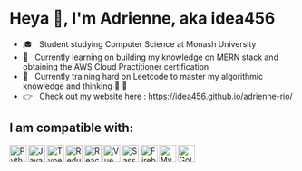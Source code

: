 # Heya 👋, I'm Adrienne, aka idea456
- 🎓 &nbsp; Student studying Computer Science at Monash University
- 🔭 &nbsp; Currently learning on building my knowledge on MERN stack and obtaining the AWS Cloud Practitioner certification
- 🌱 &nbsp; Currently training hard on Leetcode to master my algorithmic knowledge and thinking 💪 🧠 
- 👉 &nbsp; Check out my website here : https://idea456.github.io/adrienne-rio/
## I am compatible with:
<img align="left" alt="Python" width="30px" height="30px" src="https://cdn.jsdelivr.net/npm/simple-icons@v3/icons/python.svg" />
<img align="left" alt="Javascript" width="30px" height="30px" src="https://cdn.jsdelivr.net/npm/simple-icons@v3/icons/javascript.svg" />
<img align="left" alt="Typescript" width="30px" height="30px" src="https://cdn.jsdelivr.net/npm/simple-icons@v3/icons/typescript.svg" />
<img align="left" alt="Redux" width="30px" height="30px" src="https://cdn.jsdelivr.net/npm/simple-icons@v3/icons/redux.svg" />
<img align="left" alt="React" width="30px" height="30px" src="https://cdn.jsdelivr.net/npm/simple-icons@v3/icons/react.svg" />
<img align="left" alt="Vue" width="30px" height="30px" src="https://cdn.jsdelivr.net/npm/simple-icons@v3/icons/vue-dot-js.svg" />
<img align="left" alt="Sass" width="30px" height="30px" src="https://cdn.jsdelivr.net/npm/simple-icons@v3/icons/sass.svg" />
<img align="left" alt="Firebase" width="30px" height="30px" src="https://cdn.jsdelivr.net/npm/simple-icons@v3/icons/firebase.svg" />
<img align="left" alt="MySQL" width="30px" height="30px" src="https://cdn.jsdelivr.net/npm/simple-icons@v3/icons/mysql.svg" />
<img align="left" alt="Golang" width="30px" height="30px" src="https://cdn.jsdelivr.net/npm/simple-icons@v3/icons/go.svg" />




